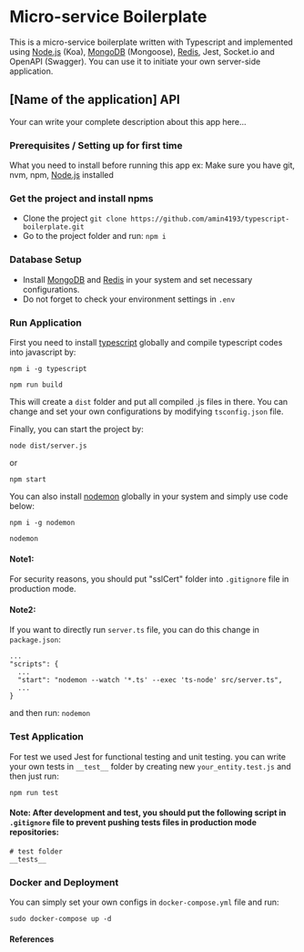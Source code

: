 # Micro-service Boilerplate
This is a micro-service boilerplate written with Typescript and implemented using [Node.js] (Koa), [MongoDB] (Mongoose), [Redis], Jest, Socket.io and OpenAPI (Swagger). You can use it to initiate your own server-side application.


## [Name of the application] API
Your can write your complete description about this app here...


### Prerequisites / Setting up for first time
What you need to install before running this app
ex: Make sure you have git, nvm, npm, [Node.js] installed


### Get the project and install npms
- Clone the project `git clone https://github.com/amin4193/typescript-boilerplate.git`
- Go to the project folder and run: `npm i`


### Database Setup
- Install [MongoDB] and [Redis] in your system and set necessary configurations.
- Do not forget to check your environment settings in `.env`


### Run Application
First you need to install [typescript] globally and compile typescript codes into javascript by:

```
npm i -g typescript

npm run build
```

This will create a `dist` folder and put all compiled .js files in there. You can change and set your own configurations by modifying `tsconfig.json` file.

Finally, you can start the project by:

```
node dist/server.js
```
or
```
npm start
```

You can also install [nodemon] globally in your system and simply use code below:
```
npm i -g nodemon

nodemon
```


#### Note1:
For security reasons, you should put "sslCert" folder into `.gitignore` file in production mode.


#### Note2:
If you want to directly run `server.ts` file, you can do this change in `package.json`:

```
...
"scripts": {
  ...
  "start": "nodemon --watch '*.ts' --exec 'ts-node' src/server.ts",
  ...
}
```

and then run: `nodemon`



### Test Application
For test we used Jest for functional testing and unit testing. you can write your own tests in `__test__` folder by creating new `your_entity.test.js` and then just run:

```
npm run test
```

#### Note: After development and test, you should put the following script in `.gitignore` file to prevent pushing tests files in production mode repositories:

```
# test folder
__tests__
```


### Docker and Deployment
You can simply set your own configs in `docker-compose.yml` file and run:
```
sudo docker-compose up -d
```


#### References
[Node.js]: https://nodejs.org/en/download/
[MongoDB]: https://docs.mongodb.com/manual/installation
[Redis]: https://redis.io/download
[nodemon]: https://www.npmjs.com/package/nodemon
[typescript]: https://www.npmjs.com/package/typescript
